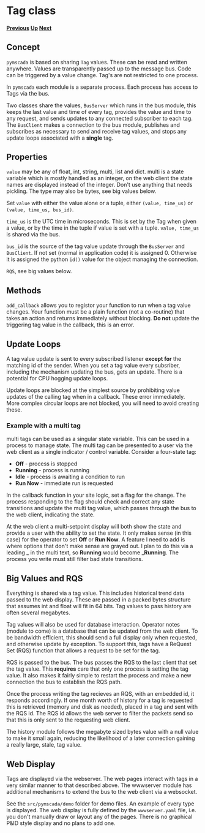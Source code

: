 # Tag class
#### [Previous](./module_list.md) [Up](./README.md) [Next](./modbus_plc_demo.md)

## Concept
```pymscada``` is based on sharing ```Tag``` values. These can be read
and written anywhere. Values are transparently passed up to the message
bus. Code can be triggered by a value change. Tag's are not restricted to
one process.

In ```pymscada``` each module is a separate process. Each process has
access to Tags via the bus.

Two classes share the values, ```BusServer``` which runs in the bus
module, this keeps the last value and time of every tag, provides the
value and time to any request, and sends updates to any
connected subscriber to each tag. The ```BusClient``` makes a
connection to the bus module, publishes and subscribes as necessary
to send and receive tag values, and stops any update loops associated
with a __single__ tag.

## Properties
```value``` may be any of float, int, string, multi, list and dict.
multi is a state variable which is mostly handled as an integer, on
the web client the state names are displayed instead of the integer.
Don't use anything that needs pickling. The type may also be bytes,
see big values below.

Set ```value``` with either the value alone or a tuple, either
```(value, time_us)``` or ```(value, time_us, bus_id)```.

```time_us``` is the UTC time in microseconds. This is set by the
Tag when given a value, or by the time in the tuple if value is set
with a tuple. ```value, time_us``` is shared via the bus.

```bus_id``` is the source of the tag value update through the
```BusServer``` and ```BusClient```. If not set (normal in application
code) it is assigned 0. Otherwise it is assigned the python ```id()```
value for the object managing the connection.

```RQS```, see big values below.

## Methods
```add_callback``` allows you to registor your function to run when a
tag value changes. Your function must be a plain function (not a
co-routine) that takes an action and returns immediately without
blocking. __Do not__ update the triggering tag value in the callback,
this is an error.

## Update Loops
A tag value update is sent to every subscribed listener __except for__
the matching id of the sender. When you set a tag value every subsriber,
including the mechanism updating the bus, gets an update. There is a
potential for CPU hogging update loops.

Update loops are blocked at the simplest source by prohibiting value
updates of the calling tag when in a callback. These error immediately.
More complex circular loops are not blocked, you will need to avoid
creating these.

### Example with a multi tag
multi tags can be used as a singular state variable. This can be used
in a process to manage state. The multi tag can be presented to a user
via the web client as a single indicator / control variable. Consider
a four-state tag:

- __Off__ - process is stopped
- __Running__ - process is running
- __Idle__ - process is awaiting a condition to run
- __Run Now__ - immediate run is requested

In the callback function in your site logic, set a flag for the change.
The process responding to the flag should check and correct any state
transitions and update the multi tag value, which passes through the
bus to the web client, indicating the state.

At the web client a multi-setpoint display will both show the state and
provide a user with the ability to set the state. It only makes sense
(in this case) for the operator to set __Off__ or __Run Now__. A feature
I need to add is where options that don't make sense are grayed out. I
plan to do this via a leading _ in the multi text, so __Running__ would
become ___Running__. The process you write must still filter bad state
transitions.

## Big Values and RQS
Everything is shared via a tag value. This includes historical trend
data passed to the web display. These are passed in a packed bytes
structure that assumes int and float will fit in 64 bits. Tag values
to pass history are often several megabytes.

Tag values will also be used for database interaction. Operator notes
(module to come) is a database that can be updated from the web client.
To be bandwidth efficient, this should send a full display only when
requested, and otherwise update by exception. To support this, tags
have a ReQuest Set (RQS) function that allows a request to be set for
the tag.

RQS is passed to the bus. The bus passes the RQS to the last client
that set the tag value. This __requires__ care that only one process
is setting the tag value. It also makes it fairly simple to restart
the process and make a new connection the bus to establish the RQS
path.

Once the process writing the tag recieves an RQS, with an embedded id,
it responds accordingly. If one month worth of history for a tag is
requested this is retrieved (memory and disk as needed), placed in
a tag and sent with the RQS id. The RQS id allows the web server to
filter the packets send so that this is only sent to the requesting
web client.

The history module follows the megabyte sized bytes value with a null
value to make it small again, reducing the likelihood of a later
connection gaining a really large, stale, tag value.

## Web Display
Tags are displayed via the webserver. The web pages interact with tags
in a very similar manner to that described above. The wwwserver module
has additional mechanisms to extend the bus to the web client via
a websocket.

See the ```src/pymscada/demo``` folder for demo files. An example of
every type is displayed. The web display is fully defined by the
```wwwserver.yaml``` file, i.e. you don't manually draw or layout
any of the pages. There is no graphical P&ID style display and no
plans to add one.
